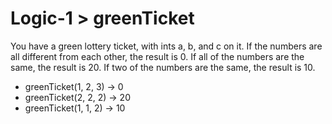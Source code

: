 # Logic-1 > greenTicket

You have a green lottery ticket, with ints a, b, and c on it. If the numbers are all different from each other, the result is 0. If all of the numbers are the same, the result is 20. If two of the numbers are the same, the result is 10.

- greenTicket(1, 2, 3) → 0
- greenTicket(2, 2, 2) → 20
- greenTicket(1, 1, 2) → 10